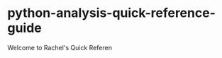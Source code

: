 # python-analysis-quick-reference-guide

Welcome to Rachel's Quick Referen
<!--stackedit_data:
eyJoaXN0b3J5IjpbLTc4MzY2NjQ1NV19
-->
